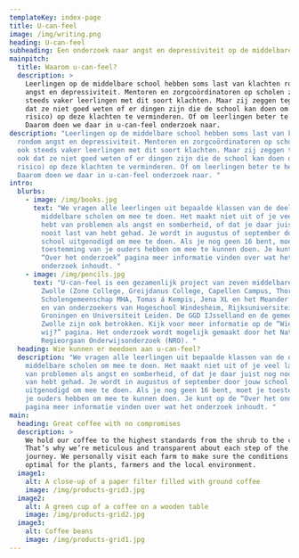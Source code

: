```yaml
---
templateKey: index-page
title: U-can-feel
image: /img/writing.png
heading: U-can-feel
subheading: Een onderzoek naar angst en depressiviteit op de middelbare school
mainpitch:
  title: Waarom u-can-feel?
  description: >
    Leerlingen op de middelbare school hebben soms last van klachten rondom
    angst en depressiviteit. Mentoren en zorgcoördinatoren op scholen zien ook
    steeds vaker leerlingen met dit soort klachten. Maar zij zeggen tegelijk ook
    dat ze niet goed weten of er dingen zijn die de school kan doen om (het
    risico) op deze klachten te verminderen. Of om leerlingen beter te helpen.
    Daarom doen we daar in u-can-feel onderzoek naar. 
description: "Leerlingen op de middelbare school hebben soms last van klachten
  rondom angst en depressiviteit. Mentoren en zorgcoördinatoren op scholen zien
  ook steeds vaker leerlingen met dit soort klachten. Maar zij zeggen tegelijk
  ook dat ze niet goed weten of er dingen zijn die de school kan doen om (het
  risico) op deze klachten te verminderen. Of om leerlingen beter te helpen.
  Daarom doen we daar in u-can-feel onderzoek naar. "
intro:
  blurbs:
    - image: /img/books.jpg
      text: "We vragen alle leerlingen uit bepaalde klassen van de deelnemende
        middelbare scholen om mee te doen. Het maakt niet uit of je veel last
        hebt van problemen als angst en somberheid, of dat je daar juist nog
        nooit last van hebt gehad. Je wordt in augustus of september door jouw
        school uitgenodigd om mee te doen. Als je nog geen 16 bent, moet je
        toestemming van je ouders hebben om mee te kunnen doen. Je kunt op de
        “Over het onderzoek” pagina meer informatie vinden over wat het
        onderzoek inhoudt. "
    - image: /img/pencils.jpg
      text: "U-can-feel is een gezamenlijk project van zeven middelbare scholen in
        Zwolle (Zone College, Greijdanus College, Capellen Campus, Thorbecke
        Scholengemeenschap MHA, Tomas á Kempis, Jena XL en het Meander College)
        en van onderzoekers van Hogeschool Windesheim, Rijksuniversiteit
        Groningen en Universiteit Leiden. De GGD IJsselland en de gemeente
        Zwolle zijn ook betrokken. Kijk voor meer informatie op de “Wie zijn
        wij?” pagina. Het onderzoek wordt mogelijk gemaakt door het Nationaal
        Regieorgaan Onderwijsonderzoek (NRO). "
  heading: Wie kunnen er meedoen aan u-can-feel?
  description: "We vragen alle leerlingen uit bepaalde klassen van de deelnemende
    middelbare scholen om mee te doen. Het maakt niet uit of je veel last hebt
    van problemen als angst en somberheid, of dat je daar juist nog nooit last
    van hebt gehad. Je wordt in augustus of september door jouw school
    uitgenodigd om mee te doen. Als je nog geen 16 bent, moet je toestemming van
    je ouders hebben om mee te kunnen doen. Je kunt op de “Over het onderzoek”
    pagina meer informatie vinden over wat het onderzoek inhoudt. "
main:
  heading: Great coffee with no compromises
  description: >
    We hold our coffee to the highest standards from the shrub to the cup.
    That’s why we’re meticulous and transparent about each step of the coffee’s
    journey. We personally visit each farm to make sure the conditions are
    optimal for the plants, farmers and the local environment.
  image1:
    alt: A close-up of a paper filter filled with ground coffee
    image: /img/products-grid3.jpg
  image2:
    alt: A green cup of a coffee on a wooden table
    image: /img/products-grid2.jpg
  image3:
    alt: Coffee beans
    image: /img/products-grid1.jpg
---
```

